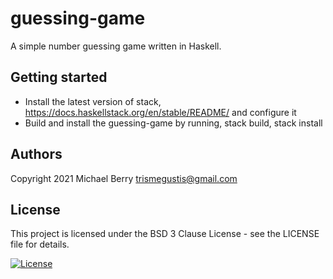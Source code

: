 # guessing-game

A simple number guessing game written in Haskell.

## Getting started

  * Install the latest version of stack, https://docs.haskellstack.org/en/stable/README/ and configure it
  * Build and install the guessing-game by running, stack build, stack install

## Authors

Copyright 2021
Michael Berry <trismegustis@gmail.com>

## License

This project is licensed under the BSD 3 Clause License - see the LICENSE file for details.

[![License](https://img.shields.io/badge/License-BSD%203--Clause-blue.svg)](https://opensource.org/licenses/BSD-3-Clause)
